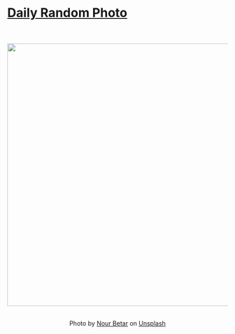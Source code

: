 # [Daily Random Photo](https://www.dailyrandomphoto.com/)

<div align="center">
  <br>
  <br>
  <a href="https://www.dailyrandomphoto.com/p/2023/2023-11-23/"><img src="https://images.unsplash.com/photo-1699019950419-ffe12ae956c4?crop=entropy&cs=tinysrgb&fit=max&fm=jpg&ixid=M3w3NzUwOHwwfDF8cmFuZG9tfHx8fHx8fHx8MTcwMDY5OTQyOHw&ixlib=rb-4.0.3&q=80&w=1080" width="600px"></a>
  <br>
  <br>
  <p class="has-text-grey">Photo by <a href="https://unsplash.com/@nourdt?utm_source=Daily%20Random%20Photo&amp;utm_medium=referral" target="_blank" rel="noopener noreferrer">Nour Betar</a> on <a href="https://unsplash.com/photos/a-mountain-with-a-red-peak-in-the-distance-OHDHE4aPOIw?utm_source=Daily%20Random%20Photo&amp;utm_medium=referral" target="_blank" rel="noopener noreferrer">Unsplash</a></p>
</div>
